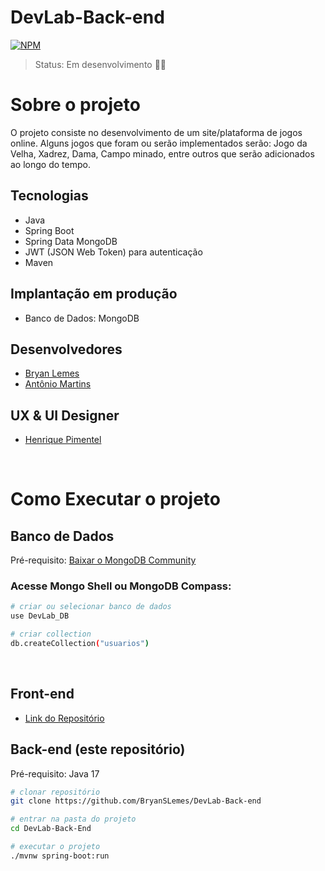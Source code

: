 # DevLab-Back-end

[![NPM](https://img.shields.io/npm/l/react)](https://github.com/BryanSLemes/DevLab-Back-end/blob/master/LICENSE)

> Status: Em desenvolvimento 👨‍💻

# Sobre o projeto
O projeto consiste no desenvolvimento de um site/plataforma de jogos online. Alguns jogos que foram ou serão implementados serão: Jogo da Velha, Xadrez, Dama, Campo minado, entre outros que serão adicionados ao longo do tempo.


<!--
  Sobre o projeto:
  explicar sobre o projeto de forma clara e concisa oque é esse projeto, em que situação eu fiz o projeto, qual o propósito do projeto...

Opções de jogos:
  Jogo da Velha...
  ...
-->

## Tecnologias

- Java
- Spring Boot
- Spring Data MongoDB
- JWT (JSON Web Token) para autenticação
- Maven

## Implantação em produção
<!-- - Back-end: Heroku colocar dps
- Front-end: Netlify -->
- Banco de Dados: MongoDB

## Desenvolvedores
  * [Bryan Lemes](https://github.com/bryanslemes)
  * [Antônio Martins](https://github.com/AntonioMartinss)

## UX & UI Designer
  * [Henrique Pimentel](https://www.behance.net/HenriquePimentelCs)

<br>

# Como Executar o projeto

## Banco de Dados
  Pré-requisito: [Baixar o MongoDB Community](https://www.mongodb.com/try/download/community)
  
  ### Acesse Mongo Shell ou MongoDB Compass:

  ```bash
  # criar ou selecionar banco de dados
  use DevLab_DB

  # criar collection
  db.createCollection("usuarios")
  ```

<br>

## Front-end
  *  [Link do Repositório](https://github.com/AntonioMartinss/DevLab_front_end)

## Back-end (este repositório)
  Pré-requisito: Java 17

  ```bash
  # clonar repositório
  git clone https://github.com/BryanSLemes/DevLab-Back-end

  # entrar na pasta do projeto
  cd DevLab-Back-End
  
  # executar o projeto
  ./mvnw spring-boot:run
  ```
